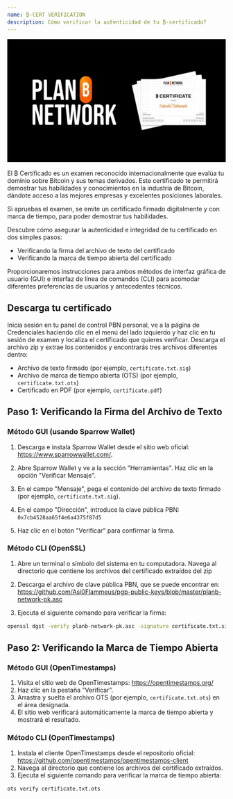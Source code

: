 ```yaml
---
name: ₿-CERT VERIFICATION
description: Cómo verificar la autenticidad de tu ₿-certificado?
---
```


![cover](assets/cover.webp)

El ₿ Certificado es un examen reconocido internacionalmente que evalúa tu dominio sobre Bitcoin y sus temas derivados. Este certificado te permitirá demostrar tus habilidades y conocimientos en la industria de Bitcoin, dándote acceso a las mejores empresas y excelentes posiciones laborales.

Si apruebas el examen, se emite un certificado firmado digitalmente y con marca de tiempo, para poder demostrar tus habilidades.

Descubre cómo asegurar la autenticidad e integridad de tu certificado en dos simples pasos:

- Verificando la firma del archivo de texto del certificado
- Verificando la marca de tiempo abierta del certificado

Proporcionaremos instrucciones para ambos métodos de interfaz gráfica de usuario (GUI) e interfaz de línea de comandos (CLI) para acomodar diferentes preferencias de usuarios y antecedentes técnicos.

## Descarga tu certificado

Inicia sesión en tu panel de control PBN personal, ve a la página de Credenciales haciendo clic en el menú del lado izquierdo y haz clic en tu sesión de examen y localiza el certificado que quieres verificar.
Descarga el archivo zip y extrae los contenidos y encontrarás tres archivos diferentes dentro:

- Archivo de texto firmado (por ejemplo, `certificate.txt.sig`)
- Archivo de marca de tiempo abierta (OTS) (por ejemplo, `certificate.txt.ots`)
- Certificado en PDF (por ejemplo, `certificate.pdf`)

## Paso 1: Verificando la Firma del Archivo de Texto

### Método GUI (usando Sparrow Wallet)

1. Descarga e instala Sparrow Wallet desde el sitio web oficial: https://www.sparrowwallet.com/.

2. Abre Sparrow Wallet y ve a la sección "Herramientas".
   Haz clic en la opción "Verificar Mensaje".

3. En el campo "Mensaje", pega el contenido del archivo de texto firmado (por ejemplo, `certificate.txt.sig`).

4. En el campo "Dirección", introduce la clave pública PBN: `0x7cb4528aa65f4e6a4375f87d5`

5. Haz clic en el botón "Verificar" para confirmar la firma.

### Método CLI (OpenSSL)

1. Abre un terminal o símbolo del sistema en tu computadora.
   Navega al directorio que contiene los archivos del certificado extraídos del zip

2. Descarga el archivo de clave pública PBN, que se puede encontrar en: https://github.com/Asi0Flammeus/pgp-public-keys/blob/master/planb-network-pk.asc

3. Ejecuta el siguiente comando para verificar la firma:

```bash
openssl dgst -verify planb-network-pk.asc -signature certificate.txt.sig certificate.txt
```

## Paso 2: Verificando la Marca de Tiempo Abierta

### Método GUI (OpenTimestamps)

1. Visita el sitio web de OpenTimestamps: https://opentimestamps.org/
2. Haz clic en la pestaña "Verificar".
3. Arrastra y suelta el archivo OTS (por ejemplo, `certificate.txt.ots`) en el área designada.
4. El sitio web verificará automáticamente la marca de tiempo abierta y mostrará el resultado.

### Método CLI (OpenTimestamps)

1. Instala el cliente OpenTimestamps desde el repositorio oficial: https://github.com/opentimestamps/opentimestamps-client
2. Navega al directorio que contiene los archivos del certificado extraídos.
3. Ejecuta el siguiente comando para verificar la marca de tiempo abierta:

```bash
ots verify certificate.txt.ots
```